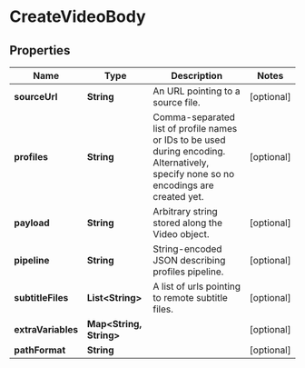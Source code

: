 
# CreateVideoBody

## Properties
Name | Type | Description | Notes
------------ | ------------- | ------------- | -------------
**sourceUrl** | **String** | An URL pointing to a source file. |  [optional]
**profiles** | **String** | Comma-separated list of profile names or IDs to be used during encoding. Alternatively, specify none so no encodings are created yet. |  [optional]
**payload** | **String** | Arbitrary string stored along the Video object. |  [optional]
**pipeline** | **String** | String-encoded JSON describing profiles pipeline. |  [optional]
**subtitleFiles** | **List&lt;String&gt;** | A list of urls pointing to remote subtitle files. |  [optional]
**extraVariables** | **Map&lt;String, String&gt;** |  |  [optional]
**pathFormat** | **String** |  |  [optional]



